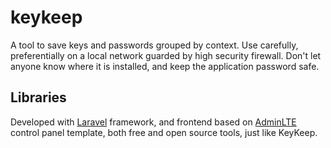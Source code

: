 # keykeep
A tool to save keys and passwords grouped by context. 
Use carefully, preferentially on a local network guarded by high security firewall. 
Don't let anyone know where it is installed, and keep the application password safe.

## Libraries
Developed with [Laravel](https://laravel.com/) framework, and frontend based on [AdminLTE](http://adminlte.io/) control panel template, both free and open
source tools, just like KeyKeep.

